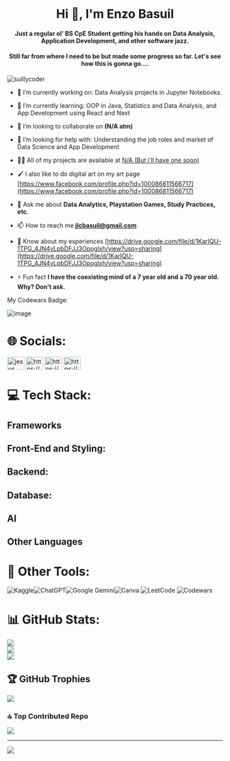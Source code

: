 

<h1 align="center">Hi 👋, I'm Enzo Basuil</h1>
<h4 align="center">Just a regular ol' BS CpE Student getting his hands on Data Analysis, Application Development, and other software jazz. </h4>
<h4 align="center">Still far from where I need to be but made some progress so far. Let's see how this is gonna go....</h4>

<p align="left"> <img src="https://komarev.com/ghpvc/?username=suillycoder&label=Profile%20views&color=0e75b6&style=flat" alt="suillycoder" /> </p>

- 🔭 I’m currently working on: Data Analysis projects in Jupyter Notebooks.

- 🌱 I’m currently learning: OOP in Java, Statistics and Data Analysis, and App Development using React and Next

- 👯 I’m looking to collaborate on **(N/A atm)**

- 🤝 I’m looking for help with: Understanding the job roles and market of Data Science and App Development

- 👨‍💻 All of my projects are available at [N/A (But i'll have one soon)](N/A (But i'll have one soon))

- 🖌 I also like to do digital art on my art page [https://www.facebook.com/profile.php?id=100086811566717](https://www.facebook.com/profile.php?id=100086811566717)

- 💬 Ask me about **Data Analytics, Playstation Games, Study Practices, etc.**

- 📫 How to reach me **jlcbasuil@gmail.com**

- 📄 Know about my experiences [https://drive.google.com/file/d/1KarIQU-1TPG_4JN4vLpbDFJJ3Opoglxh/view?usp=sharing](https://drive.google.com/file/d/1KarIQU-1TPG_4JN4vLpbDFJJ3Opoglxh/view?usp=sharing)

- ⚡ Fun fact **I have the coexisting mind of a 7 year old and a 70 year old. Why? Don't ask.**

My Codewars Badge:

![image](https://www.codewars.com/users/SuillyCoder/badges/large)


# 🌐 Socials:
<a href="https://www.linkedin.com/in/jesus-lorenzo-basuil-b9150431b/" target="blank"><img align="center" src="https://raw.githubusercontent.com/rahuldkjain/github-profile-readme-generator/master/src/images/icons/Social/linked-in-alt.svg" alt="jesus lorenzo basuil" height="30" width="40" /></a>
<a href="https://www.kaggle.com/jesuslorenzobasuil" target="blank"><img align="center" src="https://raw.githubusercontent.com/rahuldkjain/github-profile-readme-generator/master/src/images/icons/Social/kaggle.svg" alt="https://www.kaggle.com/work" height="30" width="40" /></a>
<a href="https://www.facebook.com/profile.php?id=100009418086548" target="blank"><img align="center" src="https://raw.githubusercontent.com/rahuldkjain/github-profile-readme-generator/master/src/images/icons/Social/facebook.svg" alt="https://www.facebook.com/profile.php?id=100009418086548" height="30" width="40" /></a>
<a href="https://www.instagram.com/suillygram/?hl=en" target="blank"><img align="center" src="https://raw.githubusercontent.com/rahuldkjain/github-profile-readme-generator/master/src/images/icons/Social/instagram.svg" alt="https://www.instagram.com/suillygram/?hl=en" height="30" width="40" /></a>

# 💻 Tech Stack:

## Frameworks

## Front-End and Styling:

## Backend:

## Database:

## AI

## Other Languages



# 🔧 Other Tools:
![Kaggle](https://img.shields.io/badge/Kaggle-035a7d?style=for-the-badge&logo=kaggle&logoColor=white)![ChatGPT](https://img.shields.io/badge/chatGPT-74aa9c?style=for-the-badge&logo=openai&logoColor=white)![Google Gemini](https://img.shields.io/badge/google%20gemini-8E75B2?style=for-the-badge&logo=google%20gemini&logoColor=white)![Canva](https://img.shields.io/badge/Canva-%2300C4CC.svg?style=plastic&logo=Canva&logoColor=white) ![LeetCode](https://img.shields.io/badge/LeetCode-000000?style=for-the-badge&logo=LeetCode&logoColor=#d16c06)	![Codewars](https://img.shields.io/badge/Codewars-B1361E?style=for-the-badge&logo=codewars&logoColor=grey)

# 📊 GitHub Stats:
![](https://github-readme-stats.vercel.app/api?username=SuillyCoder&theme=dark&hide_border=false&include_all_commits=false&count_private=false)<br/>
![](https://github-readme-streak-stats.herokuapp.com/?user=SuillyCoder&theme=dark&hide_border=false)<br/>
![](https://github-readme-stats.vercel.app/api/top-langs/?username=SuillyCoder&theme=dark&hide_border=false&include_all_commits=false&count_private=false&layout=compact)

## 🏆 GitHub Trophies
![](https://github-profile-trophy.vercel.app/?username=SuillyCoder&theme=radical&no-frame=false&no-bg=true&margin-w=4)

### 🔝 Top Contributed Repo
![](https://github-contributor-stats.vercel.app/api?username=SuillyCoder&limit=5&theme=dracula&combine_all_yearly_contributions=true)

---
[![](https://visitcount.itsvg.in/api?id=SuillyCoder&icon=2&color=0)](https://visitcount.itsvg.in)

<!-- Proudly created with GPRM ( https://gprm.itsvg.in ) -->
